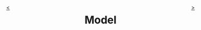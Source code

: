 <div style="float: right;">

[>](./model-1.md)

</div>
<div style="float: left;">

[<](./index-1.md)

</div>

<center>

Model
=====

</center>
